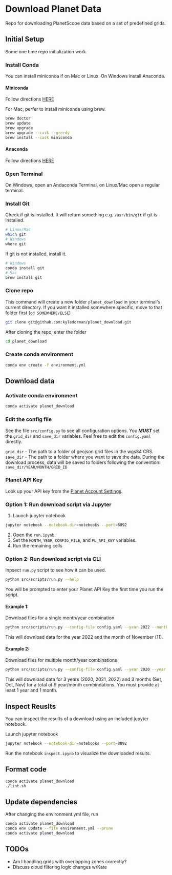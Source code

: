 # Download Planet Data

Repo for downloading PlanetScope data based on a set of predefined grids. 

## Initial Setup

Some one time repo initialization work. 

### Install Conda
You can install miniconda if on Mac or Linux. On Windows install Anaconda.

#### Miniconda
Follow directions [HERE](https://docs.anaconda.com/miniconda/install/)

For Mac, perfer to install miniconda using brew. 
```bash
brew doctor
brew update
brew upgrade
brew upgrade --cask --greedy
brew install --cask miniconda
```

#### Anaconda
Follow directions [HERE](https://docs.anaconda.com/anaconda/install/)

### Open Terminal
On Windows, open an Andaconda Terminal, on Linux/Mac open a regular terminal. 

### Install Git
Check if git is installed. It will return something e.g. `/usr/bin/git` if git is installed. 
```bash
# Linux/Mac
which git
# Windows
where git
```

If git is not installed, install it. 
```bash
# Windows
conda install git
# Mac
brew install git
```

### Clone repo
This command will create a new folder `planet_download` in your terminal's current directory. If you want it installed somewhere specific, move to that folder first (`cd SOMEWHERE/ELSE`)
```bash
git clone git@github.com:kyledorman/planet_download.git
```

After cloning the repo, enter the folder
```bash
cd planet_download
```

### Create conda environment
```bash
conda env create -f environment.yml
```

## Download data

### Activate conda environment
```bash
conda activate planet_download
```

### Edit the config file
See the file `src/config.py` to see all configuration options. You ***MUST*** set the `grid_dir` and `save_dir` variables. Feel free to edit the `config.yaml` directly. 

`grid_dir` - The path to a folder of geojson grid files in the wgs84 CRS. 
`save_dir` - The path to a folder where you want to save the data. During the download process, data will be saved to folders following the convention: `save_dir/YEAR/MONTH/GRID_ID`

### Planet API Key
Look up your API key from the [Planet Account Settings](https://www.planet.com/account/#/user-settings). 

### Option 1: Run download script via Jupyter
1. Launch jupyter notebook
```bash
jupyter notebook --notebook-dir=notebooks --port=8892
```
2. Open the `run.ipynb`.
3. Set the `MONTH`, `YEAR`, `CONFIG_FILE`, and `PL_API_KEY` variables. 
4. Run the remaining cells

### Option 2: Run download script via CLI
Inpsect `run.py` script to see how it can be used.
```bash
python src/scripts/run.py --help
```

You will be prompted to enter your Planet API Key the first time you run the script.

#### Example 1: 
Download files for a single month/year combination
```bash
python src/scripts/run.py --config-file config.yaml --year 2022 --month 11
```
This will download data for the year 2022 and the month of November (11).

#### Example 2: 
Download files for multiple month/year combinations
```bash
python src/scripts/run.py --config-file config.yaml --year 2020 --year 2021 --year 2022 --month 09 --month 10 --month 11
```
This will download data for 3 years (2020, 2021, 2022) and 3 months (Set, Oct, Nov) for a total of 9 year/month combindations. You must provide at least 1 year and 1 month. 

## Inspect Reuslts
You can inspect the results of a download using an included jupyter notebook. 

Launch jupyter notebook
```bash
jupyter notebook --notebook-dir=notebooks --port=8892
```
Run the notebook `inspect.ipynb` to visualize the downloaded results. 

## Format code
```bash
conda activate planet_download
./lint.sh
```

## Update dependencies
After changing the environment.yml file, run
```bash
conda activate planet_download
conda env update --file environment.yml --prune
conda activate planet_download
```

## TODOs
- Am I handling grids with overlapping zones correctly?
- Discuss cloud filtering logic changes w/Kate
